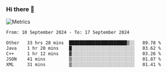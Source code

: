 ### Hi there 👋

![Metrics](https://github.com/radoapx/radoapx/blob/main/github-metrics.svg)

<!--START_SECTION:waka-->

```txt
From: 10 September 2024 - To: 17 September 2024

Other   33 hrs 28 mins  ██████████████████████▒░░   89.78 %
Java    1 hr 20 mins    █░░░░░░░░░░░░░░░░░░░░░░░░   03.62 %
C++     1 hr 12 mins    ▓░░░░░░░░░░░░░░░░░░░░░░░░   03.26 %
JSON    41 mins         ▒░░░░░░░░░░░░░░░░░░░░░░░░   01.87 %
XML     31 mins         ▒░░░░░░░░░░░░░░░░░░░░░░░░   01.41 %
```

<!--END_SECTION:waka-->

<!--
**radoapx/radoapx** is a ✨ _special_ ✨ repository because its `README.md` (this file) appears on your GitHub profile.

Here are some ideas to get you started:

- 🔭 I’m currently working on ...
- 🌱 I’m currently learning ...
- 👯 I’m looking to collaborate on ...
- 🤔 I’m looking for help with ...
- 💬 Ask me about ...
- 📫 How to reach me: ...
- 😄 Pronouns: ...
- ⚡ Fun fact: ...
-->
